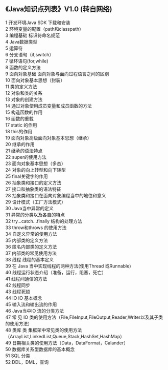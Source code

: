 ## 《Java知识点列表》V1.0 (转自网络)
1 开发环境Java SDK 下载和安装  
2 环境变量的配置（path和classpath）  
3 编程基础 标识符命名规范  
4 Java数据类型  
5 运算符  
6 分支语句（if,switch）  
7 循环语句(for,while)  
8 函数的定义方法  
9 面向对象基础 面向对象与面向过程语言之间的区别  
10 面向对象基本思想（封装）  
11 类的定义方法  
12 对象和类的关系  
13 对象的创建方法  
14 通过对象使用成员变量和成员函数的方法  
15 构造函数的作用  
16 函数的重载  
17 static 的作用  
18 this的作用  
19 面向对象高级面向对象基本思想（继承）  
20 继承的作用  
21 继承的语法特点  
22 super的使用方法  
23 面向对象基本思想（多态）  
24 对象的向上转型和向下转型  
25 final关键字的作用  
26 抽象类和接口的定义方法  
27 接口和抽象类的语法特征  
28 抽象类和接口在面向对象编程当中的地位和意义  
29 设计模式（工厂方法模式）  
30 Java当中异常的定义  
31 异常的分类以及各自的特点  
32 try…catch…finally 结构的处理方法  
33 throw和throws 的使用方法  
34 自定义异常的使用方法  
35 内部类的定义方法  
36 匿名内部类的定义方法  
37 内部类的常见使用方法  
38 线程 线程的基本定义  
39 在 Java 当中实现线程的两种方法(使用Thread 或Runnable)  
40 线程运行状态介绍（准备，运行，阻塞，死亡）  
41 线程间通信的方法  
42 线程同步  
43 线程死锁  
44 IO IO 基本概念  
45 输入流和输出流的作用  
46 Java当中IO 流的分类方法  
47 常 见 IO 类的使用方法（File,FileInput,FileOutput,Reader,Writer以及其子类的使用方法）  
48 类库 类 集框架中常见类的使用方法（ArrayList,LinkedList,Queue,Stack,HashSet,HashMap）  
49 日期相关类的使用方法（Data，DataFormat，Calander）  
50 数据库关系型数据库的基本概念  
51 SQL 分类  
52 DDL，DML，查询  